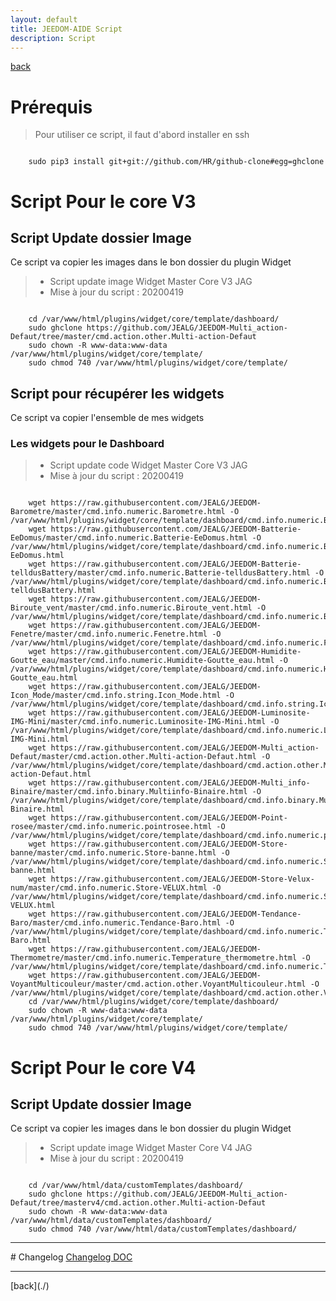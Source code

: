 ```yaml
---
layout: default
title: JEEDOM-AIDE Script
description: Script
---
```

[back](./)
# Prérequis

> Pour utiliser ce script, il faut d'abord installer en ssh

<pre><code>
    sudo pip3 install git+git://github.com/HR/github-clone#egg=ghclone
</code></pre>

# Script Pour le core V3
## Script Update dossier Image

Ce script va copier les images dans le bon dossier du plugin Widget

> * Script update image Widget Master Core V3 JAG
> * Mise à jour du script : 20200419

<pre><code>
    cd /var/www/html/plugins/widget/core/template/dashboard/
    sudo ghclone https://github.com/JEALG/JEEDOM-Multi_action-Defaut/tree/master/cmd.action.other.Multi-action-Defaut
    sudo chown -R www-data:www-data /var/www/html/plugins/widget/core/template/
    sudo chmod 740 /var/www/html/plugins/widget/core/template/
</code></pre>

## Script pour récupérer les widgets
Ce script va copier l'ensemble de mes widgets
### Les widgets pour le Dashboard
> * Script update code Widget Master Core V3 JAG
> * Mise à jour du script : 20200419
<pre><code>
    wget https://raw.githubusercontent.com/JEALG/JEEDOM-Barometre/master/cmd.info.numeric.Barometre.html -O /var/www/html/plugins/widget/core/template/dashboard/cmd.info.numeric.Barometre.html
    wget https://raw.githubusercontent.com/JEALG/JEEDOM-Batterie-EeDomus/master/cmd.info.numeric.Batterie-EeDomus.html -O /var/www/html/plugins/widget/core/template/dashboard/cmd.info.numeric.Batterie-EeDomus.html
    wget https://raw.githubusercontent.com/JEALG/JEEDOM-Batterie-telldusBattery/master/cmd.info.numeric.Batterie-telldusBattery.html -O /var/www/html/plugins/widget/core/template/dashboard/cmd.info.numeric.Batterie-telldusBattery.html
    wget https://raw.githubusercontent.com/JEALG/JEEDOM-Biroute_vent/master/cmd.info.numeric.Biroute_vent.html -O /var/www/html/plugins/widget/core/template/dashboard/cmd.info.numeric.Biroute_vent.html
    wget https://raw.githubusercontent.com/JEALG/JEEDOM-Fenetre/master/cmd.info.numeric.Fenetre.html -O /var/www/html/plugins/widget/core/template/dashboard/cmd.info.numeric.Fenetre.html
    wget https://raw.githubusercontent.com/JEALG/JEEDOM-Humidite-Goutte_eau/master/cmd.info.numeric.Humidite-Goutte_eau.html -O /var/www/html/plugins/widget/core/template/dashboard/cmd.info.numeric.Humidite-Goutte_eau.html
    wget https://raw.githubusercontent.com/JEALG/JEEDOM-Icon_Mode/master/cmd.info.string.Icon_Mode.html -O /var/www/html/plugins/widget/core/template/dashboard/cmd.info.string.Icon_Mode.html
    wget https://raw.githubusercontent.com/JEALG/JEEDOM-Luminosite-IMG-Mini/master/cmd.info.numeric.Luminosite-IMG-Mini.html -O /var/www/html/plugins/widget/core/template/dashboard/cmd.info.numeric.Luminosite-IMG-Mini.html
    wget https://raw.githubusercontent.com/JEALG/JEEDOM-Multi_action-Defaut/master/cmd.action.other.Multi-action-Defaut.html -O /var/www/html/plugins/widget/core/template/dashboard/cmd.action.other.Multi-action-Defaut.html
    wget https://raw.githubusercontent.com/JEALG/JEEDOM-Multi_info-Binaire/master/cmd.info.binary.Multiinfo-Binaire.html -O /var/www/html/plugins/widget/core/template/dashboard/cmd.info.binary.Multiinfo-Binaire.html
    wget https://raw.githubusercontent.com/JEALG/JEEDOM-Point-rosee/master/cmd.info.numeric.pointrosee.html -O /var/www/html/plugins/widget/core/template/dashboard/cmd.info.numeric.pointrosee.html
    wget https://raw.githubusercontent.com/JEALG/JEEDOM-Store-banne/master/cmd.info.numeric.Store-banne.html -O /var/www/html/plugins/widget/core/template/dashboard/cmd.info.numeric.Store-banne.html
    wget https://raw.githubusercontent.com/JEALG/JEEDOM-Store-Velux-num/master/cmd.info.numeric.Store-VELUX.html -O /var/www/html/plugins/widget/core/template/dashboard/cmd.info.numeric.Store-VELUX.html
    wget https://raw.githubusercontent.com/JEALG/JEEDOM-Tendance-Baro/master/cmd.info.numeric.Tendance-Baro.html -O /var/www/html/plugins/widget/core/template/dashboard/cmd.info.numeric.Tendance-Baro.html
    wget https://raw.githubusercontent.com/JEALG/JEEDOM-Thermometre/master/cmd.info.numeric.Temperature_thermometre.html -O /var/www/html/plugins/widget/core/template/dashboard/cmd.info.numeric.Temperature_thermometre.html
    wget https://raw.githubusercontent.com/JEALG/JEEDOM-VoyantMulticouleur/master/cmd.action.other.VoyantMulticouleur.html -O /var/www/html/plugins/widget/core/template/dashboard/cmd.action.other.VoyantMulticouleur.html
    cd /var/www/html/plugins/widget/core/template/dashboard/
    sudo chown -R www-data:www-data /var/www/html/plugins/widget/core/template/
    sudo chmod 740 /var/www/html/plugins/widget/core/template/
</code></pre>

# Script Pour le core V4
## Script Update dossier Image

Ce script va copier les images dans le bon dossier du plugin Widget

> * Script update image Widget Master Core V4 JAG
> * Mise à jour du script : 20200419

<pre><code>
    cd /var/www/html/data/customTemplates/dashboard/
    sudo ghclone https://github.com/JEALG/JEEDOM-Multi_action-Defaut/tree/masterv4/cmd.action.other.Multi-action-Defaut
    sudo chown -R www-data:www-data /var/www/html/data/customTemplates/dashboard/
    sudo chmod 740 /var/www/html/data/customTemplates/dashboard/
</code></pre>


<hr />
# Changelog
<a href="https://github.com/JEALG/JEEDOM-Widget_JAG-doc/commits/master">Changelog DOC</a>

<hr />
[back](./)